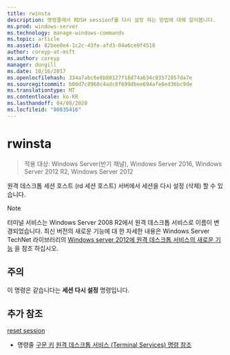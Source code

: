 ```yaml
---
title: rwinsta
description: 명령줄에서 RDSH sessionf를 다시 설정 하는 방법에 대해 알아봅니다.
ms.prod: windows-server
ms.technology: manage-windows-commands
ms.topic: article
ms.assetid: 82bee0e4-1c2c-43fe-afd3-04a6ce0f4518
author: coreyp-at-msft
ms.author: coreyp
manager: dongill
ms.date: 10/16/2017
ms.openlocfilehash: 334a7abc6e8b80127f18d74a634c03572857da7e
ms.sourcegitcommit: b00d7c8968c4adc8f699dbee694afe6ed36bc9de
ms.translationtype: MT
ms.contentlocale: ko-KR
ms.lasthandoff: 04/08/2020
ms.locfileid: "80835416"
---
```

# <a name="rwinsta"></a>rwinsta

>적용 대상: Windows Server(반기 채널), Windows Server 2016, Windows Server 2012 R2, Windows Server 2012

원격 데스크톱 세션 호스트 (rd 세션 호스트) 서버에서 세션을 다시 설정 (삭제) 할 수 있습니다.

> [!NOTE]
> 터미널 서비스는 Windows Server 2008 R2에서 원격 데스크톱 서비스로 이름이 변경되었습니다. 최신 버전의 새로운 기능에 대 한 자세한 내용은 Windows Server TechNet 라이브러리의 [Windows server 2012에 원격 데스크톱 서비스의 새로운 기능](https://technet.microsoft.com/library/hh831527) 을 참조 하십시오.

## <a name="remarks"></a>주의
이 명령은 같습니다는 **세션 다시 설정** 명령입니다.

## <a name="additional-references"></a>추가 참조
[reset session](reset-session.md)
- 명령줄 [구문 키](command-line-syntax-key.md)
[원격 데스크톱 서비스 (Terminal Services) 명령 참조](remote-desktop-services-terminal-services-command-reference.md)
